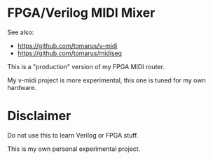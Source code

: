 FPGA/Verilog MIDI Mixer
=======================

See also: 

* https://github.com/tomarus/v-midi
* https://github.com/tomarus/midiseq

This is a "production" version of my FPGA MIDI router.

My v-midi project is more experimental, this one is tuned for my own hardware.

# Disclaimer

Do not use this to learn Verilog or FPGA stuff.

This is my own personal experimental project.


